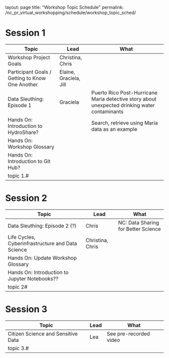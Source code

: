layout: page 
title: "Workshop Topic Schedule" 
permalink: /nc_pr_virtual_workshopping/schedule/workshop_topic_sched/

# Session 1

Topic | Lead | What
------|------|------
Workshop Project Goals					| Christina, Chris	 |	
Participant Goals / Getting to Know One Another		| Elaine, Graciela, Jill |
Data Sleuthing: Episode 1 				| Graciela		 | Puerto Rico Post-Hurricane Maria detective story about unexpected drinking water contaminants
Hands On: Introduction to HydroShare?	|			 | Search, retrieve using Maria data as an example
Hands On: Workshop Glossary		| 			 |
Hands On: Introduction to Git Hub?	|			 |
topic 1.#				|			 |


# Session 2

Topic | Lead | What
------|------|------
Data Sleuthing: Episode 2 (?)			  | Chris		| NC: Data Sharing for Better Science
Life Cycles, Cyberinfrastructure and Data Science | Christina, Chris 	|	
Hands On: Update Workshop Glossary		  |		|
Hands On: Introduction to Jupyter Notebooks??	  | 	 	|
topic 2#	|	|
		

# Session 3

Topic | Lead | What
------|------|------
Citizen Science and Sensitive Data	|	Lea	| See pre-recorded video
topic 3.#	|	|

		
